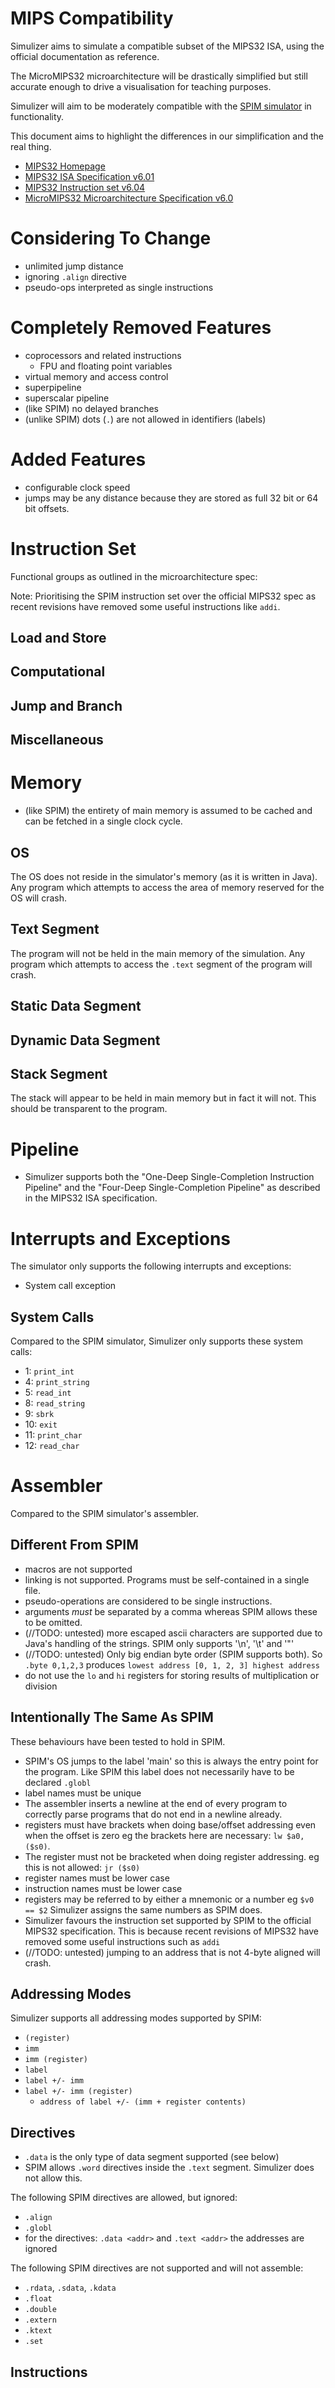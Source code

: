 # MIPS Compatibility #
Simulizer aims to simulate a compatible subset of the MIPS32 ISA, using the
official documentation as reference.

The MicroMIPS32 microarchitecture will be drastically simplified but still
accurate enough to drive a visualisation for teaching purposes.

Simulizer will aim to be moderately compatible with the [SPIM
simulator](http://spimsimulator.sourceforge.net/) in functionality.

This document aims to highlight the differences in our simplification and the
real thing.

- [MIPS32 Homepage](https://imgtec.com/mips/architectures/mips32/)
- [MIPS32 ISA Specification v6.01](https://imgtec.com/?do-download=4278)
- [MIPS32 Instruction set v6.04](https://imgtec.com/?do-download=4287)
- [MicroMIPS32 Microarchitecture Specification v6.0](https://imgtec.com/?do-download=6102)

# Considering To Change #
- unlimited jump distance
- ignoring `.align` directive
- pseudo-ops interpreted as single instructions


# Completely Removed Features #
- coprocessors and related instructions
    - FPU and floating point variables
- virtual memory and access control
- superpipeline
- superscalar pipeline
- (like SPIM) no delayed branches
- (unlike SPIM) dots (`.`) are not allowed in identifiers (labels)

# Added Features #
- configurable clock speed
- jumps may be any distance because they are stored as full 32 bit or 64 bit
  offsets.


# Instruction Set #
Functional groups as outlined in the microarchitecture spec:

Note: Prioritising the SPIM instruction set over the official MIPS32 spec as
recent revisions have removed some useful instructions like `addi`.

## Load and Store ##

## Computational ##

## Jump and Branch ##

## Miscellaneous ##





# Memory #
- (like SPIM) the entirety of main memory is assumed to be cached and can be
  fetched in a single clock cycle.


## OS ##
The OS does not reside in the simulator's memory (as it is written in Java). Any
program which attempts to access the area of memory reserved for the OS will
crash.

## Text Segment ##
The program will not be held in the main memory of the simulation. Any program
which attempts to access the `.text` segment of the program will crash.

## Static Data Segment ##

## Dynamic Data Segment ##

## Stack Segment ##
The stack will appear to be held in main memory but in fact it will not. This
should be transparent to the program.




# Pipeline #
- Simulizer supports both the "One-Deep Single-Completion Instruction Pipeline"
  and the "Four-Deep Single-Completion Pipeline" as described in the MIPS32 ISA
  specification.

# Interrupts and Exceptions #
The simulator only supports the following interrupts and exceptions:
- System call exception

## System Calls ##
Compared to the SPIM simulator, Simulizer only supports these system calls:
- 1:  `print_int`
- 4:  `print_string`
- 5:  `read_int`
- 8:  `read_string`
- 9:  `sbrk`
- 10: `exit`
- 11: `print_char`
- 12: `read_char`




# Assembler #
Compared to the SPIM simulator's assembler.

## Different From SPIM ##
- macros are not supported
- linking is not supported. Programs must be self-contained in a single file.
- pseudo-operations are considered to be single instructions.
- arguments *must* be separated by a comma whereas SPIM allows these to be omitted.
- (//TODO: untested) more escaped ascii characters are supported due to Java's
  handling of the strings. SPIM only supports '\n', '\t' and '\"'
- (//TODO: untested) Only big endian byte order (SPIM supports both). So `.byte
  0,1,2,3` produces `lowest address [0, 1, 2, 3] highest address`
- do not use the `lo` and `hi` registers for storing results of multiplication or division

## Intentionally The Same As SPIM ##
These behaviours have been tested to hold in SPIM.

- SPIM's OS jumps to the label 'main' so this is always the entry point for the
  program. Like SPIM this label does not necessarily have to be declared `.globl`
- label names must be unique
- The assembler inserts a newline at the end of every program to correctly parse
  programs that do not end in a newline already.
- registers must have brackets when doing base/offset addressing even when the
  offset is zero eg the brackets here are necessary: `lw $a0, ($s0)`.
- The register must not be bracketed when doing register addressing. eg this is
  not allowed: `jr ($s0)`
- register names must be lower case
- instruction names must be lower case
- registers may be referred to by either a mnemonic or a number eg `$v0 == $2`
  Simulizer assigns the same numbers as SPIM does.
- Simulizer favours the instruction set supported by SPIM to the official MIPS32
  specification. This is because recent revisions of MIPS32 have removed some
  useful instructions such as `addi`
- (//TODO: untested) jumping to an address that is not 4-byte aligned will crash.


## Addressing Modes ##
Simulizer supports all addressing modes supported by SPIM:
- `(register)`
- `imm`
- `imm (register)`
- `label`
- `label +/- imm`
- `label +/- imm (register)`
    - `address of label +/- (imm + register contents)`



## Directives ##
- `.data` is the only type of data segment supported (see below)
- SPIM allows `.word` directives inside the `.text` segment. Simulizer does not
  allow this.

The following SPIM directives are allowed, but ignored:
- `.align`
- `.globl`
- for the directives: `.data <addr>` and `.text <addr>` the addresses are ignored

The following SPIM directives are not supported and will not assemble:
- `.rdata`, `.sdata`, `.kdata`
- `.float`
- `.double`
- `.extern`
- `.ktext`
- `.set`


## Instructions ##

